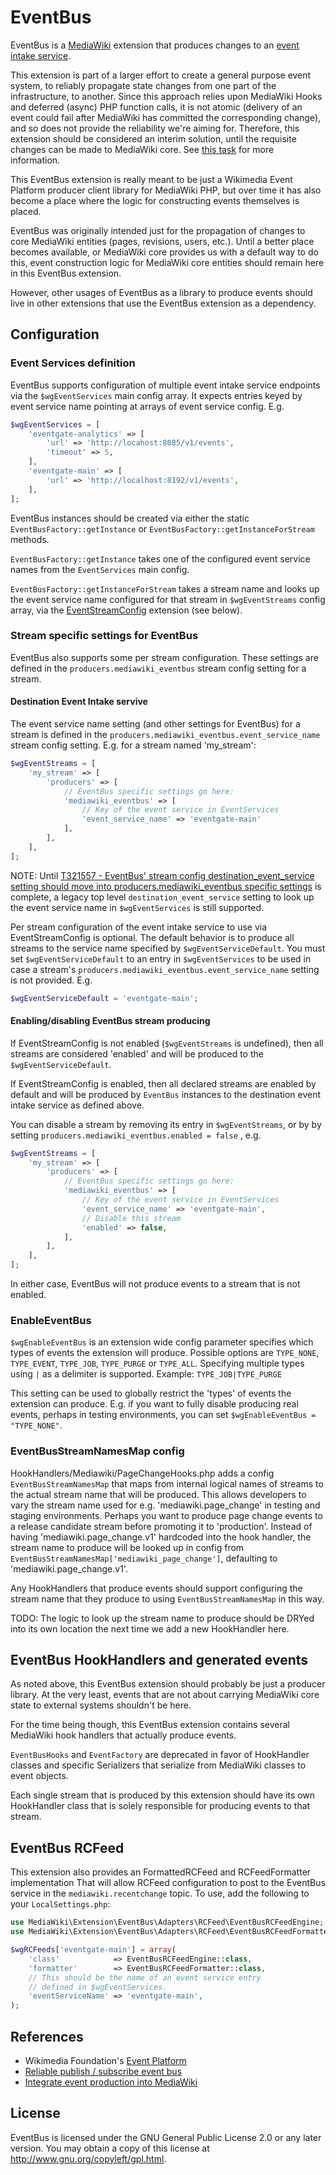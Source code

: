 # EventBus

EventBus is a [MediaWiki](https://www.mediawiki.org/) extension that produces changes
to an [event intake service](https://wikitech.wikimedia.org/wiki/Event_Platform/EventGate).

This extension is part of a larger effort to create a general purpose event system, to
reliably propagate state changes from one part of the infrastructure, to another.  Since
this approach relies upon MediaWiki Hooks and deferred (async) PHP function calls,
it is not atomic (delivery of an event could fail after MediaWiki has committed the corresponding
change), and so does not provide the reliability we're aiming for.
Therefore, this extension should be considered an interim solution, until
the requisite changes can be made to MediaWiki core. See
[this task](https://phabricator.wikimedia.org/T120242) for more information.

This EventBus extension is really meant to be just a Wikimedia Event Platform producer client library
for MediaWiki PHP, but over time it has also become a place where the logic for constructing
events themselves is placed.

EventBus was originally intended just for the propagation of changes to core MediaWiki
entities (pages, revisions, users, etc.). Until a better place becomes available,
or MediaWiki core provides us with a default way to do this, event construction
logic for MediaWiki core entities should remain here in
this EventBus extension.

However, other usages of EventBus as a library to produce events should live in other
extensions that use the EventBus extension as a dependency.

## Configuration


### Event Services definition
EventBus supports configuration of multiple event intake service endpoints via the `$wgEventServices`
main config array.  It expects entries keyed by event service name pointing at arrays of
event service config.  E.g.

```php
$wgEventServices = [
    'eventgate-analytics' => [
        'url' => 'http://locahost:8085/v1/events',
        'timeout' => 5,
    ],
    'eventgate-main' => [
        'url' => 'http://localhost:8192/v1/events',
    ],
];
```

EventBus instances should be created via either the static `EventBusFactory::getInstance` or
`EventBusFactory::getInstanceForStream` methods.

`EventBusFactory::getInstance` takes one of the configured event service
names from the `EventServices` main config.

`EventBusFactory::getInstanceForStream` takes a stream name and looks up the
event service name configured for that stream in `$wgEventStreams` config array,
via the [EventStreamConfig](https://wikitech.wikimedia.org/wiki/Event_Platform/Stream_Configuration)
extension (see below).

### Stream specific settings for EventBus

EventBus also supports some per stream configuration.  These settings are defined in the
`producers.mediawiki_eventbus` stream config setting for a stream.


#### Destination Event Intake servive
The event service name setting (and other settings for EventBus) for a stream
is defined in the `producers.mediawiki_eventbus.event_service_name` stream config setting.
E.g. for a stream named 'my_stream':

```php
$wgEventStreams = [
    'my_stream' => [
        'producers' => [
            // EventBus specific settings go here:
            'mediawiki_eventbus' => [
                // Key of the event service in EventServices
                'event_service_name' => 'eventgate-main'
            ],
        ],
    ],
];
```
NOTE: Until
[T321557 - EventBus' stream config destination_event_service setting should move into producers.mediawiki_eventbus specific settings](https://phabricator.wikimedia.org/T321557)
is complete, a legacy top level `destination_event_service` setting to look up the
event service name in `$wgEventServices` is still supported.

Per stream configuration of the event intake service to use via EventStreamConfig is optional.
The default behavior is to produce all streams to the service name specified by `$wgEventServiceDefault`.
You must set `$wgEventServiceDefault` to an entry in `$wgEventServices` to be
used in case a stream's `producers.mediawiki_eventbus.event_service_name` setting is not provided.
E.g.

```php
$wgEventServiceDefault = 'eventgate-main';
```

#### Enabling/disabling EventBus stream producing
If EventStreamConfig is not enabled (`$wgEventStreams` is undefined), then all streams are considered
'enabled' and will be produced to the `$wgEventServiceDefault`.


If EventStreamConfig is enabled, then all declared streams are enabled by default and will be produced
by `EventBus` instances to the destination event intake service as defined above.

You can disable a stream by removing its entry in `$wgEventStreams`, or by by setting `producers.mediawiki_eventbus.enabled = false` , e.g.
```php
$wgEventStreams = [
    'my_stream' => [
        'producers' => [
            // EventBus specific settings go here:
            'mediawiki_eventbus' => [
                // Key of the event service in EventServices
                'event_service_name' => 'eventgate-main',
                // Disable this stream
                'enabled' => false,
            ],
        ],
    ],
];
```

In either case, EventBus will not produce events to a stream that is not enabled.


### EnableEventBus

`$wgEnableEventBus` is an extension wide config parameter specifies which types of events the
extension will produce.
Possible options are `TYPE_NONE`, `TYPE_EVENT`, `TYPE_JOB`, `TYPE_PURGE` or `TYPE_ALL`.
Specifying multiple types using `|` as a delimiter is supported. Example: `TYPE_JOB|TYPE_PURGE`

This setting can be used to globally restrict the 'types' of events the extension can produce.
E.g. if you want to fully disable producing real events, perhaps in testing environments, you can
set `$wgEnableEventBus = "TYPE_NONE"`.



### EventBusStreamNamesMap config
HookHandlers/Mediawiki/PageChangeHooks.php adds a config `EventBusStreamNamesMap` that
maps from internal logical names of streams to the actual stream name that will be produced.
This allows developers to vary the stream name used for e.g. 'mediawiki.page_change' in testing
and staging environments.  Perhaps you want to produce page change events to a release candidate
stream before promoting it to 'production'.  Instead of having 'mediawiki.page_change.v1' hardcoded
into the hook handler, the stream name to produce will be looked up in config from
`EventBusStreamNamesMap['mediawiki_page_change']`, defaulting to 'mediawiki.page_change.v1'.

Any HookHandlers that produce events should support configuring the stream name that
they produce to using `EventBusStreamNamesMap` in this way.

TODO: The logic to look up the stream name to produce should be DRYed into its own location
the next time we add a new HookHandler here.


## EventBus HookHandlers and generated events

As noted above, this EventBus extension should probably be just a producer library.
At the very least, events that are not about carrying MediaWiki core state to external systems
shouldn't be here.

For the time being though, this EventBus extension contains several MediaWiki hook handlers that
actually produce events.

`EventBusHooks` and `EventFactory` are deprecated in favor of HookHandler classes and
specific Serializers that serialize from MediaWiki classes to event objects.

Each single stream that is produced by this extension should have its own HookHandler class
that is solely responsible for producing events to that stream.


## EventBus RCFeed

This extension also provides an FormattedRCFeed and RCFeedFormatter implementation
That will allow RCFeed configuration to post to the EventBus service in the
`mediawiki.recentchange` topic.  To use,
add the following to your `LocalSettings.php`:

```php
use MediaWiki\Extension\EventBus\Adapters\RCFeed\EventBusRCFeedEngine;
use MediaWiki\Extension\EventBus\Adapters\RCFeed\EventBusRCFeedFormatter;

$wgRCFeeds['eventgate-main'] = array(
    'class'            => EventBusRCFeedEngine::class,
    'formatter'        => EventBusRCFeedFormatter::class,
    // This should be the name of an event service entry
    // defined in $wgEventServices.
    'eventServiceName' => 'eventgate-main',
);
```

## References

  * Wikimedia Foundation's [Event Platform](https://wikitech.wikimedia.org/wiki/Event_Platform)
  * [Reliable publish / subscribe event bus](https://phabricator.wikimedia.org/T84923)
  * [Integrate event production into MediaWiki](https://phabricator.wikimedia.org/T116786)

## License

EventBus is licensed under the GNU General Public License 2.0 or any later version.
You may obtain a copy of this license at <http://www.gnu.org/copyleft/gpl.html>.
